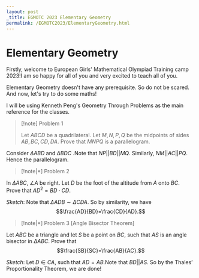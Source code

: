 ```yaml
---
layout: post
_title: EGMOTC 2023 Elementary Geometry 
permalink: /EGMOTC2023/ElementaryGeometry.html
---
```



# Elementary Geometry


Firstly, welcome to European Girls' Mathematical Olympiad Training camp 2023!I am so happy for all of you and very excited to teach all of you. 

Elementary Geometry doesn't have any prerequisite. So do not be scared. And now, let's try to do some maths!

I will be using Kenneth Peng's Geometry Through Problems as the main reference for the classes. 

> [!note] Problem 1
> 
> Let $ABCD$ be a quadrilateral. Let $M,N,P,Q$ be the midpoints of sides $AB,BC,CD,DA$. Prove that $MNPQ$ is a parallelogram.

Consider $\Delta ABD$ and  $\Delta BDC$ .Note that $NP||BD||MQ$. Similarly, $NM||AC||PQ$. Hence the parallelogram.

> [!note|*] Problem 2
> 
In $\Delta ABC$, $\angle A$ be right. Let $D$ be the foot of the altitude from $A$ onto $BC$. Prove that $AD^2=BD\cdot CD$.


_Sketch_: Note that $\Delta ADB\sim \Delta CDA$. So by similarity, we have $$\frac{AD}{BD}=\frac{CD}{AD}.$$

> [!note|*] Problem 3 [Angle Bisector Theorem]
> 
Let $ABC$ be a triangle and let $S$ be a point on $BC$, such that $AS$ is an angle bisector in $\Delta ABC$. Prove that $$\frac{SB}{SC}=\frac{AB}{AC}.$$


_Sketch_: Let $D\in CA$, such that $AD = AB$.Note that $BD||AS$. So by the Thales’ Proportionality Theorem, we are done!


